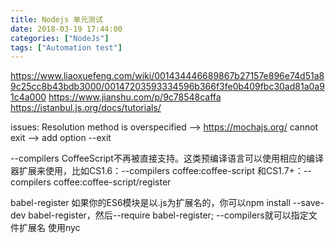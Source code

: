 ```yaml
---
title: Nodejs 单元测试
date: 2018-03-19 17:44:00
categories: ["NodeJs"]
tags: ["Automation test"]
---
```


https://www.liaoxuefeng.com/wiki/001434446689867b27157e896e74d51a89c25cc8b43bdb3000/00147203593334596b366f3fe0b409fbc30ad81a0a91c4a000
https://www.jianshu.com/p/9c78548caffa
https://istanbul.js.org/docs/tutorials/

issues:
Resolution method is overspecified --> https://mochajs.org/
cannot exit -->   add option --exit

--compilers
CoffeeScript不再被直接支持。这类预编译语言可以使用相应的编译器扩展来使用，比如CS1.6：--compilers coffee:coffee-script 和CS1.7+：--compilers coffee:coffee-script/register

babel-register
如果你的ES6模块是以.js为扩展名的，你可以npm install --save-dev babel-register，然后--require babel-register; --compilers就可以指定文件扩展名
使用nyc
